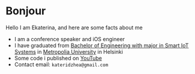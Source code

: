 <h1>Bonjour</h1>

Hello I am Ekaterina, and here are some facts about me

* I am a conference speaker and iOS engineer <br>
* I have graduated from [ Bachelor of Engineering with major in Smart IoT Systems](https://opinto-opas.metropolia.fi/en/88094/en/70331/TXL20S1/2164/year/2020) in [Metropolia University](https://www.google.com/search?client=safari&rls=en&q=Metropolia+university&ie=UTF-8&oe=UTF-8) in Helsinki<br>
* Some code i published on [YouTube](https://www.youtube.com/channel/UCV1r5QovdFX942SwMSOAb2g)
* Contact email: `kateridzhea@gmail.com`





